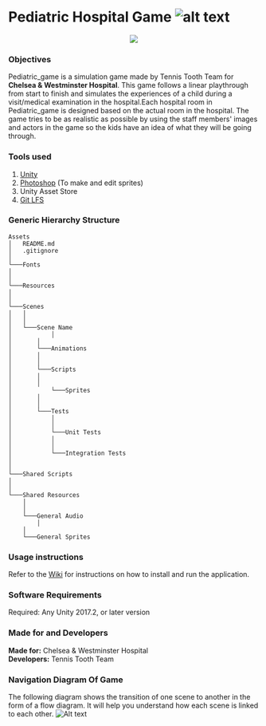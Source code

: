 
# Pediatric Hospital Game ![alt text](https://github.com/RaihanSharif/Pediatric_game/blob/master/DocumentationAssets/TennisTooth44px.png)

<p align="center">
  <img src="https://github.com/RaihanSharif/Pediatric_game/raw/master/DocumentationAssets/logo-primary.png"/>
</p>

### Objectives
Pediatric_game is a simulation game made by Tennis Tooth Team for **Chelsea & Westminster Hospital**. This game follows a linear playthrough from start to finish and simulates the experiences of a child during a visit/medical examination in the hospital.Each hospital room in Pediatric_game is designed based on the actual room in the hospital. The game tries to be as realistic as possible by using the staff members' images and actors in the game so the kids have an idea of what they will be going through.


### Tools used
1. [Unity](https://unity3d.com/)
2. [Photoshop](https://www.adobe.com/uk/products/photoshop.html) (To make and edit sprites)
3. Unity Asset Store
4. [Git LFS](https://git-lfs.github.com/)


### Generic Hierarchy Structure
```
Assets
│   README.md
│   .gitignore    
│
└───Fonts
│      
│
└───Resources
│   
│   
└───Scenes
│	│   
│	│   
│	└───Scene Name
│       	│   
│		│   
│		└───Animations
│		│   
│		│   
│		└───Scripts
│		│
│		│
│      	 	└───Sprites
│		│
│		│
│		└───Tests
│			│
│			│
│			└───Unit Tests
│			│
│			│
│			└───Integration Tests
│			
│
└───Shared Scripts
│
│
└───Shared Resources
	│
	│
	└───General Audio
    	│
	│
	└───General Sprites
```
### Usage instructions
Refer to the [Wiki](https://github.com/RaihanSharif/Pediatric_game/wiki) for instructions on how to install and run the application.


### Software Requirements
Required: Any Unity 2017.2, or later version

### Made for and Developers
**Made for:** Chelsea & Westminster Hospital <br>
**Developers:** Tennis Tooth Team

### Navigation Diagram Of Game
The following diagram shows the transition of one scene to another in the form of a flow diagram. It will help you understand how each scene is linked to each other.
![Alt text](./DocumentationAssets/FinalTB.svg)
